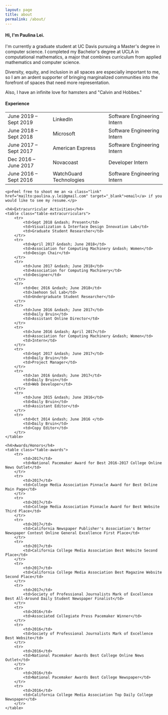 ```yaml
---
layout: page
title: about
permalink: /about/
---
```


<div class="about-me">
<h4>Hi, I'm Paulina Lei.</h4>
<p>I'm currently a graduate student at UC Davis pursuing a Master's degree in computer science. I completed my Bachelor's degree at UCLA in computational mathematics, a major that combines curriculum from applied mathematics and computer science.</p>
<p>Diversity, equity, and inclusion in all spaces are especially important to me, so I am an ardent supporter of bringing marginalized communities into the forefront of spaces that need more representation.</p>
<p>Also, I have an infinite love for hamsters and "Calvin and Hobbes."</p>
</div>

<div class="about-activities">
    <h4>Experience</h4>
    <table class="table-experience">
        <tr>
            <td>June 2019 &ndash; Sept 2019</td>
            <td>LinkedIn</td>
            <td>Software Engineering Intern</td>
        </tr>
        <tr>
            <td>June 2018 &ndash; Sept 2018</td>
            <td>Microsoft</td>
            <td>Software Engineering Intern</td>
        </tr>
        <tr>
            <td>June 2017 &ndash; Sept 2017</td>
            <td>American Express</td>
            <td>Software Engineering Intern</td>
        </tr>
        <tr>
            <td>Dec 2016 &ndash; June 2017</td>
            <td>Novacoast</td>
            <td>Developer Intern</td>
        </tr>
        <tr>
            <td>June 2016 &ndash; Sept 2016</td>
            <td>WatchGuard Technologies </td>
            <td>Software Engineering Intern</td>
        </tr>
    </table>

    <p>Feel free to shoot me an <a class="link" href="mailto:paulina.y.lei@gmail.com" target="_blank">email</a> if you would like to see my resume.</p>

    <h4>Extracurricular Activities</h4>
    <table class="table-extracurriculars">
        <tr>
            <td>Sept 2018 &ndash; Present</td>
            <td>Visualization & Interface Design Innovation Lab</td>
            <td>Graduate Student Researcher</td>
        </tr>
        <tr>
            <td>April 2017 &ndash; June 2018</td>
            <td>Association for Computing Machinery &ndash; Women</td>
            <td>Design Chair</td>
        </tr>
        <tr>
            <td>June 2017 &ndash; June 2018</td>
            <td>Association for Computing Machinery</td>
            <td>Designer</td>
        </tr>
        <tr>
            <td>Dec 2016 &ndash; June 2018</td>
            <td>Jaehoon Sul Lab</td>
            <td>Undergraduate Student Researcher</td>
        </tr>
        <tr>
            <td>June 2016 &ndash; June 2017</td>
            <td>Daily Bruin</td>
            <td>Assistant Online Director</td>
        </tr>
        <tr>
            <td>June 2016 &ndash; April 2017</td>
            <td>Association for Computing Machinery &ndash; Women</td>
            <td>Intern</td>
        </tr>
        <tr>
            <td>Sept 2017 &ndash; June 2017</td>
            <td>Daily Bruin</td>
            <td>Project Manager</td>
        </tr>
        <tr>
            <td>Jan 2016 &ndash; June 2017</td>
            <td>Daily Bruin</td>
            <td>Web Developer</td>
        </tr>
        <tr>
            <td>June 2015 &ndash; June 2016</td>
            <td>Daily Bruin</td>
            <td>Assistant Editor</td>
        </tr>
        <tr>
            <td>Oct 2014 &ndash; June 2016 </td>
            <td>Daily Bruin</td>
            <td>Copy Editor</td>
        </tr>
    </table>

    <h4>Awards/Honors</h4>
    <table class="table-awards">
        <tr>
            <td>2017</td>
            <td>National Pacemaker Award for Best 2016-2017 College Online News Outlet</td>
        </tr>
        <tr>
            <td>2017</td>
            <td>College Media Association Pinnacle Award for Best Online Main Page</td>
        </tr>
        <tr>
            <td>2017</td>
            <td>College Media Association Pinnacle Award for Best Website Third Place</td>
        </tr>
        <tr>
            <td>2017</td>
            <td>California Newspaper Publisher's Association's Better Newspaper Contest Online General Excellence First Place</td>
        </tr>
        <tr>
            <td>2017</td>
            <td>California College Media Association Best Website Second Place</td>
        </tr>
        <tr>
            <td>2017</td>
            <td>California College Media Association Best Magazine Website Second Place</td>
        </tr>
        <tr>
            <td>2017</td>
            <td>Society of Professional Journalists Mark of Excellence Best All-Around Daily Student Newspaper Finalist</td>
        </tr>
        <tr>
            <td>2016</td>
            <td>Associated Collegiate Press Pacemaker Winner</td>
        </tr>
        <tr>
            <td>2016</td>
            <td>Society of Professional Journalists Mark of Excellence Best Website</td>
        </tr>
        <tr>
            <td>2016</td>
            <td>National Pacemaker Awards Best College Online News Outlet</td>
        </tr>
        <tr>
            <td>2016</td>
            <td>National Pacemaker Awards Best College Newspaper</td>
        </tr>
        <tr>
            <td>2016</td>
            <td>California College Media Association Top Daily College Newspaper</td>
        </tr>
    </table>
</div>
